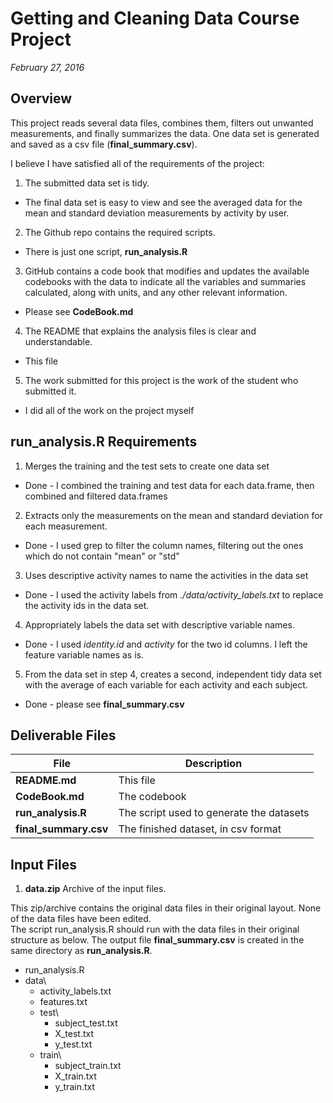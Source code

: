 # Getting and Cleaning Data Course Project
_February 27, 2016_

## Overview
This project reads several data files, combines them, filters out unwanted measurements, and finally summarizes the data.
One data set is generated and saved as a csv file (**final_summary.csv**).


I believe I have satisfied all of the requirements of the project:

1. The submitted data set is tidy.
  * The final data set is easy to view and see the averaged data for the mean and standard deviation measurements by activity by user.
2. The Github repo contains the required scripts.
  * There is just one script, **run_analysis.R**
3. GitHub contains a code book that modifies and updates the available codebooks with the data to indicate all the variables and summaries calculated, along with units, and any other relevant information.
  * Please see **CodeBook.md**
4. The README that explains the analysis files is clear and understandable.
  * This file
5. The work submitted for this project is the work of the student who submitted it.
  * I did all of the work on the project myself

## run_analysis.R Requirements
1. Merges the training and the test sets to create one data set
  * Done - I combined the training and test data for each data.frame, then combined and filtered data.frames 
2. Extracts only the measurements on the mean and standard deviation for each measurement.
  * Done - I used grep to filter the column names, filtering out the ones which do not contain "mean" or "std"
3. Uses descriptive activity names to name the activities in the data set
  * Done - I used the activity labels from  _./data/activity_labels.txt_ to replace the activity ids in the data set.
4. Appropriately labels the data set with descriptive variable names.
  * Done - I used _identity.id_ and _activity_ for the two id columns.  I left the feature variable names as is.
5. From the data set in step 4, creates a second, independent tidy data set with the average of each variable for each activity and each subject.
  * Done - please see **final_summary.csv**

## Deliverable Files
| File                  | Description                              |
|-----------------------|------------------------------------------|
| **README.md**         | This file                                |
| **CodeBook.md**       | The codebook                             |
| **run_analysis.R**    | The script used to generate the datasets |
| **final_summary.csv** | The finished dataset, in csv format      |


## Input Files
1. **data.zip**       Archive of the input files.

This zip/archive contains the original data files in their original layout.
None of the data files have been edited.  
The script run_analysis.R should run with the data files in their original structure as below.
The output file **final_summary.csv** is created in the same directory as **run_analysis.R**.

* run_analysis.R
* data\
  * activity_labels.txt
  * features.txt
  * test\
    * subject_test.txt
    * X_test.txt
    * y_test.txt
  * train\
    * subject_train.txt
    * X_train.txt
    * y_train.txt
    
